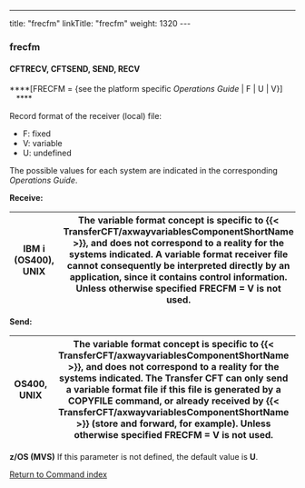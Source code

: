 ---
title: "frecfm"
linkTitle: "frecfm"
weight: 1320
--- <span id="frecfm"></span>

### frecfm

<span id="frecfm_CFTRECV"></span><span id="frecfm_CFTSEND"></span>

#### CFTRECV, CFTSEND, SEND, RECV

****[FRECFM = {see the platform specific
*Operations Guide* &#124; F &#124; U &#124; V}]    ****

Record format of the receiver (local) file:

- F:
    fixed
- V:
    variable
- U:
    undefined

The possible values for each system are indicated in the corresponding
*Operations Guide*.

****Receive:****

| **IBM i (OS400), UNIX** | The variable format concept is specific to {{< TransferCFT/axwayvariablesComponentShortName  >}}, and does not correspond to a reality for the systems indicated. A variable format receiver file cannot consequently be interpreted directly by an application, since it contains control information. Unless otherwise specified FRECFM = V is not used. |
| --- | --- |

****Send:****

| **OS400, UNIX** | The variable format concept is specific to {{< TransferCFT/axwayvariablesComponentShortName  >}}, and does not correspond to a reality for the systems indicated. The Transfer CFT can only send a variable format file if this file is generated by a COPYFILE command, or already received by {{< TransferCFT/axwayvariablesComponentShortName  >}} (store and forward, for example). Unless otherwise specified FRECFM = V is not used. |
| --- | --- |

****z/OS (MVS)**** If this parameter is not
defined, the default value is ****U****.

[Return to Command index](../../)
